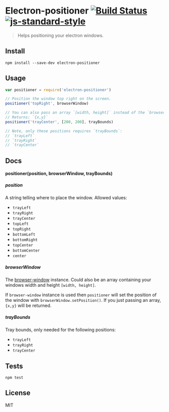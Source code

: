 # Electron-positioner [![Build Status](https://travis-ci.org/jenslind/electron-positioner.svg?branch=master)](https://travis-ci.org/jenslind/electron-positioner) [![js-standard-style](https://img.shields.io/badge/code%20style-standard-brightgreen.svg?style=flat)](https://github.com/feross/standard)
> Helps positioning your electron windows.

## Install
```
npm install --save-dev electron-positioner
```

## Usage
```Javascript
var positioner = require('electron-positioner')

// Position the window top right on the screen.
positioner('topRight', browserWindow)

// You can also pass an array `[width, height]` instead of the `browser-window`.
// Returns: `{x,y}`
positioner('trayCenter', [200, 200], trayBounds)

// Note, only these positions requires `trayBounds`:
// `trayLeft`
// `trayRight`
// `trayCenter`
```

## Docs

#### positioner(position, browserWindow, trayBounds)

##### position
A string telling where to place the window.
Allowed values:
- `trayLeft`
- `trayRight`
- `trayCenter`
- `topLeft`
- `topRight`
- `bottomLeft`
- `bottomRight`
- `topCenter`
- `bottomCenter`
- `center`

##### browserWindow
The [browser-window](https://github.com/atom/electron/blob/master/docs/api/browser-window.md) instance.
Could also be an array containing your windows width and height `[width, height]`.

If `browser-window` instance is used then `positioner` will set the position of the window with `browserWindow.setPosition()`.
If you just passing an array, `{x,y}` will be returned.

##### trayBounds
Tray bounds, only needed for the following positions:
- `trayLeft`
- `trayRight`
- `trayCenter`

## Tests
```
npm test
```

## License
MIT
